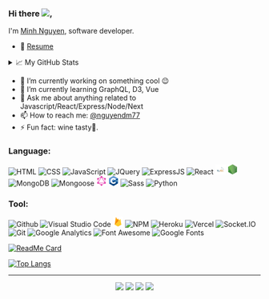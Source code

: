 ### Hi there <img src="https://media.giphy.com/media/hvRJCLFzcasrR4ia7z/giphy.gif" width="25px">, 
I'm <a href="https://www.minhdnguyen.com/">Minh Nguyen</a>, software developer. 
- 📝 [Resume](https://drive.google.com/file/d/1VE589JezDgMvPWzAMWwjkarepHk0NxXg/view)
<details>
<summary>📈 My GitHub Stats</summary>

<p align="center"> <img src="https://github-readme-stats.vercel.app/api?username=minhd-nguyen&show_icons=true&theme=highcontrast" alt="minhnguyen" />

</details>



- 🔭 I’m currently working on something cool :wink:
- 🌱 I’m currently learning GraphQL, D3, Vue
- 💬 Ask me about anything related to Javascript/React/Express/Node/Next
- 📫 How to reach me: [@nguyendm77](https://twitter.com/nguyendm77)
- ⚡ Fun fact: wine tasty🍷.



### Language:

<p>
  <img src='https://img.stackshare.io/service/2538/kEpgHiC9.png' width='32' title='HTML'>
  <img src='https://img.stackshare.io/service/6727/css.png' width='32' title='CSS'>
  <img src='https://img.stackshare.io/service/1209/javascript.jpeg' width='32' title='JavaScript'>
  <img src='https://img.stackshare.io/service/1021/lxEKmMnB_400x400.jpg' width='32' title='JQuery'>
  <img src='https://img.stackshare.io/service/1163/hashtag.png' width='32' title='ExpressJS'>
  <img src='https://img.stackshare.io/service/1020/OYIaJ1KK.png' width='32' title='React'>
  <img height="20" src="https://raw.githubusercontent.com/github/explore/80688e429a7d4ef2fca1e82350fe8e3517d3494d/topics/mysql/mysql.png">
  <img height="20" src="https://raw.githubusercontent.com/github/explore/80688e429a7d4ef2fca1e82350fe8e3517d3494d/topics/nodejs/nodejs.png">
  <img src='https://img.stackshare.io/service/1030/leaf-360x360.png' width='32' title='MongoDB'>
  <img src='https://img.stackshare.io/service/1231/0TXzZU7W_400x400.jpg' width='32' title='Mongoose'>
  <img height="20" src="https://raw.githubusercontent.com/github/explore/5c058a388828bb5fde0bcafd4bc867b5bb3f26f3/topics/graphql/graphql.png">
  <img height="20" src="https://raw.githubusercontent.com/github/explore/80688e429a7d4ef2fca1e82350fe8e3517d3494d/topics/cpp/cpp.png">
  <img src='https://img.stackshare.io/service/1171/jCR2zNJV.png' width='32' title='Sass'>
  <img src='https://img.stackshare.io/service/993/pUBY5pVj.png' width='32' title='Python'>
</p>



### Tool:

<p>
  <img src='https://img.stackshare.io/service/27/sBsvBbjY.png' width='32' title='Github'>
  <img src='https://img.stackshare.io/service/4202/Visual_Studio_Code_logo.png' width='32' title='Visual Studio Code'>
  <img height="20" src="https://raw.githubusercontent.com/github/explore/80688e429a7d4ef2fca1e82350fe8e3517d3494d/topics/firebase/firebase.png">
  <img src='https://img.stackshare.io/service/1120/lejvzrnlpb308aftn31u.png' width='32' title='NPM'>
  <img src='https://img.stackshare.io/service/133/3wgIDj3j.png' width='32' title='Heroku'>
  <img src='https://img.stackshare.io/service/7618/bHjpwZem_400x400.png' width='32' title='Vercel'>
  <img src='https://img.stackshare.io/service/1161/vI0ZZlhZ_400x400.png' width='32' title='Socket.IO'>
  <img src='https://img.stackshare.io/service/1046/git.png' width='32' title='Git'>
  <img src='https://img.stackshare.io/service/64/cU74ahCn_400x400.jpg' width='32' title='Google Analytics'>
  <img src='https://img.stackshare.io/service/3244/1_Mr1Fy00XjPGNf1Kkp_hWtw_2x.png' width='32' title='Font Awesome'>
  <img src='https://img.stackshare.io/service/2652/ZWREQYdH_400x400.jpg' width='32' title='Google Fonts'>
</p>



<!-- <hr> -->

<!-- [![Minhnguyen's github stats](https://github-readme-stats.vercel.app/api?username=minhd-nguyen&show_icons=true&theme=radical&hide=stars)](https://github.com/minhd-nguyen/) -->

[![ReadMe Card](https://github-readme-stats.vercel.app/api/pin/?username=minhd-nguyen&repo=github-readme-stats)](https://github.com/minhd-nguyen/github-readme-stats)

[![Top Langs](https://github-readme-stats.vercel.app/api/top-langs/?username=minhd-nguyen&layout=compact)](https://github.com/minhnd-nguyen/github-readme-stats)


---

<p  align="center">
<a href= "https://www.minhdnguyen.com/"><img src="https://img.icons8.com/material-outlined/26/000000/ball-point-pen.png"/></a>
<a href= "https://www.linkedin.com/in/minhd-nguyen/"><img src="https://img.icons8.com/material-outlined/30/000000/linkedin.png"/></a>
<a href= "https://dev.to/nguyendm77"><img src="https://img.icons8.com/windows/32/000000/dev.png"/></a>
<a href= "https://twitter.com/nguyendm77"><img src="https://img.icons8.com/material-outlined/30/000000/twitter.png"/></a>
</p>

